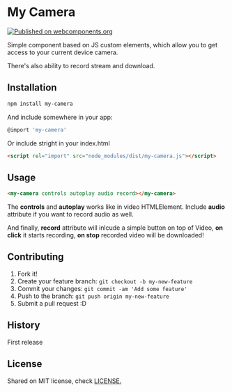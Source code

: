 # My Camera

[![Published on webcomponents.org](https://img.shields.io/badge/webcomponents.org-published-blue.svg)](https://www.webcomponents.org/element/my-camera)

Simple component based on JS custom elements, which allow you to get access to your current device camera.

There's also ability to record stream and download.

## Installation

```bash
npm install my-camera
```

And include somewhere in your app:

```js
@import 'my-camera'
```

Or include stright in your index.html

```html
<script rel="import" src="node_modules/dist/my-camera.js"></script>
```

## Usage

```html
<my-camera controls autoplay audio record></my-camera>
```

The **controls** and **autoplay** works like in video HTMLElement. Include **audio** attribute if you want to record audio as well.

And finally, **record** attribute will inlcude a simple button on top of Video, **on click** it starts recording, **on stop** recorded video will be downloaded!

## Contributing

1. Fork it!
2. Create your feature branch: `git checkout -b my-new-feature`
3. Commit your changes: `git commit -am 'Add some feature'`
4. Push to the branch: `git push origin my-new-feature`
5. Submit a pull request :D

## History

First release

## License

Shared on MIT license, check [LICENSE.](https://github.com/myfrom/paper-pager/blob/master/LICENSE)

